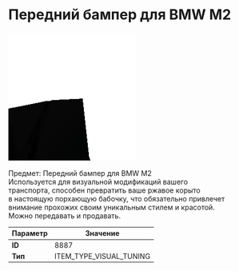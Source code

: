 # Передний бампер для BMW M2

![Item Image](../img/8887.webp?raw=true)

Предмет: Передний бампер для BMW M2<br>Используется для визуальной модификаций вашего<br>транспорта, способен превратить ваше ржавое корыто<br>в настоящую порхающую бабочку, что обязательно привлечет<br>внимание прохожих своим уникальным стилем и красотой.<br>Можно передавать и продавать.


| Параметр | Значение |
|----------|----------|
| **ID** | 8887 |
| **Тип** | ITEM_TYPE_VISUAL_TUNING |

